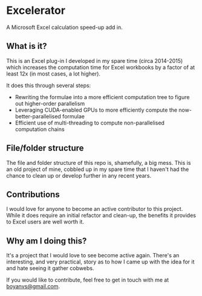 # Excelerator
A Microsoft Excel calculation speed-up add in.

## What is it?

This is an Excel plug-in I developed in my spare time (circa 2014-2015) which increases the computation time for Excel workbooks by a factor of at least 12x (in most cases, a lot higher).

It does this through several steps:

* Rewriting the formulae into a more efficient computation tree to figure out higher-order parallelism
* Leveraging CUDA-enabled GPUs to more efficiently compute the now-better-parallelised formulae
* Efficient use of multi-threading to compute non-parallelised computation chains

## File/folder structure

The file and folder structure of this repo is, shamefully, a big mess. This is an old project of mine, cobbled up in my spare time that I haven't had the chance to clean up or develop further in any recent years.

## Contributions

I would love for anyone to become an active contributor to this project. While it does require an initial refactor and clean-up, the benefits it provides to Excel users are well worth it.

## Why am I doing this?

It's a project that I would love to see become active again. There's an interesting, and very practical, story as to how I came up with the idea for it and hate seeing it gather cobwebs.

If you would like to contribute, feel free to get in touch with me at boyanvs@gmail.com.
